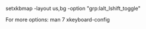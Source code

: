 setxkbmap -layout us,bg -option "grp:lalt_lshift_toggle"

For more options:
man 7 xkeyboard-config

